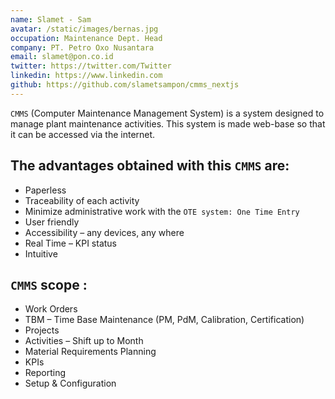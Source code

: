 ```yaml
---
name: Slamet - Sam
avatar: /static/images/bernas.jpg
occupation: Maintenance Dept. Head
company: PT. Petro Oxo Nusantara
email: slamet@pon.co.id
twitter: https://twitter.com/Twitter
linkedin: https://www.linkedin.com
github: https://github.com/slametsampon/cmms_nextjs
---
```


`CMMS` (Computer Maintenance Management System) is a system designed to manage plant maintenance activities. This system is made web-base so that it can be accessed via the internet.

## The advantages obtained with this `CMMS` are:

- Paperless
- Traceability of each activity
- Minimize administrative work with the `OTE system: One Time Entry`
- User friendly
- Accessibility – any devices, any where
- Real Time – KPI status
- Intuitive

## `CMMS` scope :

- Work Orders
- TBM – Time Base Maintenance (PM, PdM, Calibration, Certification)
- Projects
- Activities – Shift up to Month
- Material Requirements Planning
- KPIs
- Reporting
- Setup & Configuration
